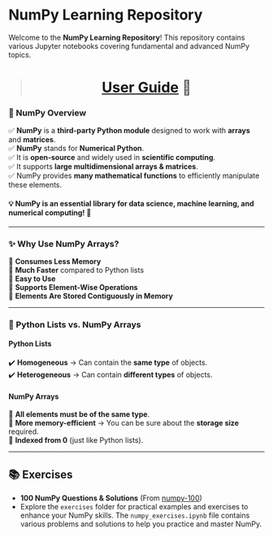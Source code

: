 # NumPy Learning Repository
Welcome to the **NumPy Learning Repository**! This repository contains various Jupyter notebooks covering fundamental and advanced NumPy topics.

<div align="center">

> # [User Guide](https://numpy.org/doc/stable/user/absolute_beginners.html)  👀

</div>

### 📌 NumPy Overview

✅ **NumPy** is a **third-party Python module** designed to work with **arrays** and **matrices**.  
✅ **NumPy** stands for **Numerical Python**.  
✅ It is **open-source** and widely used in **scientific computing**.  
✅ It supports **large multidimensional arrays & matrices**.  
✅ NumPy provides **many mathematical functions** to efficiently manipulate these elements.  

#### 💡 **NumPy is an essential library for data science, machine learning, and numerical computing! 🚀**
---

### ✨ Why Use NumPy Arrays?

🔹 **Consumes Less Memory**  
🔹 **Much Faster** compared to Python lists  
🔹 **Easy to Use**  
🔹 **Supports Element-Wise Operations**  
🔹 **Elements Are Stored Contiguously in Memory**  

---

### 📌 Python Lists vs. NumPy Arrays  

#### **Python Lists**  
✔️ **Homogeneous** → Can contain the **same type** of objects.  
✔️ **Heterogeneous** → Can contain **different types** of objects.  

#### **NumPy Arrays**  
🔹 **All elements must be of the same type**.  
🔹 **More memory-efficient** → You can be sure about the **storage size** required.  
🔹 **Indexed from 0** (just like Python lists).  

---

## 📚 Exercises
- **100 NumPy Questions & Solutions** (From [numpy-100](https://github.com/rougier/numpy-100))
- Explore the `exercises` folder for practical examples and exercises to enhance your NumPy skills. The `numpy_exercises.ipynb` file contains various problems and solutions to help you practice and master NumPy.
